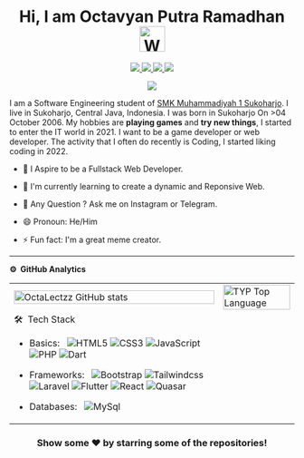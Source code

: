 
<!--![](https://github.com/imKashyap/imKashyap/blob/master/banner.png)-->
<p align="center"> <h1 align="center"> Hi, I am Octavyan Putra Ramadhan <img src="https://raw.githubusercontent.com/nixin72/nixin72/master/wave.gif" alt="Waving hand animated gif" height="45" width="45" /></h1> </p>
         
<p align="center">
<a href="https://www.facebook.com/octavyan.r"><img src="https://img.shields.io/badge/Facebook-1DA1F2?style=for-the-badge&logo=facebook&logoColor=white"/> </a>
<a href="https://www.instagram.com/octalectzz/"><img src="https://img.shields.io/badge/Instagram-E4405F?style=for-the-badge&logo=instagram&logoColor=white"/> </a>
<a href="https://mail.google.com/mail/u/0/#inbox?compose=CllgCJTNHCbJZmxsVhLjNPqHqhSndTFnDWVfKSHqFBSbHNhBvdrPszmLrqZLlkwCFhFSWBdbZlq"><img src="https://img.shields.io/badge/Gmail-D14836?style=for-the-badge&logo=gmail&logoColor=white"/> </a>
<a href="https://t.me/octalectzz"><img src="https://img.shields.io/badge/Telegram-3672d1?style=for-the-badge&logo=telegram&logoColor=white"/> </a>
</p>

<p align="center"> <img src="https://komarev.com/ghpvc/?username=OctaLectzz&label=Profile%20Visits&color=blue&style=plastic%22%20alt=%OctaLectzz" /> </p>

 <p>I am a Software Engineering student of <a href="https://smkmuh1-skh.sch.id/">SMK Muhammadiyah 1 Sukoharjo</a>. I live in Sukoharjo, Central Java, Indonesia. I was born in Sukoharjo On >04 October 2006. My hobbies are <b>playing games</b> and <b>try new things</b>, I started to enter the IT world in 2021. I want to be a game developer or web developer. The activity that I often do recently is Coding, I started liking coding in 2022.</p>

- 🔭 I Aspire to be a Fullstack Web Developer.

- 🌱 I'm currently learning to create a dynamic and Reponsive Web.

- 💬 Any Question ? Ask me on Instagram or Telegram.

- 😄 Pronoun: He/Him

- ⚡ Fun fact: I'm a great meme creator. 

***
**⚙️ &nbsp;GitHub Analytics**
<table style="width:100%">
  <tr>
    <td>
         <a href="http://www.github.com/OctaLectzz"><img width="100%" src="https://github-readme-stats.vercel.app/api?username=OctaLectzz&hide=&count_private=true&bg_color=0D1117&theme=react&hide_border=true&show_icons=true" alt="OctaLectzz GitHub stats"/></a>
    </td>
    <td>
         <a href="http://www.github.com/OctaLectzz"><img alt="TYP Top Language" width="100%" src="https://github-readme-stats.vercel.app/api/top-langs/?username=OctaLectzz&langs_count=10&count_private=true&layout=compact&theme=react&hide_border=true&bg_color=0D1117"/></a>
     </td>
  </tr>
         <tr>
                  <td>
                           🛠 &nbsp;Tech Stack

- Basics: &nbsp;
  ![HTML5](https://img.shields.io/badge/-HTML5-E34F26?style=flat&logo=html5&logoColor=white)
  ![CSS3](https://img.shields.io/badge/-CSS3-1572B6?style=flat&logo=css3)
  ![JavaScript](https://img.shields.io/badge/-JavaScript-333333?style=flat&logo=javascript)
  ![PHP](https://img.shields.io/badge/-PHP-336791?style=flat&logo=Php)
  ![Dart](https://img.shields.io/badge/-dart-0175C2?style=flat&logo=dart&logoColor=white)

- Frameworks: &nbsp;
  ![Bootstrap](https://img.shields.io/badge/-Bootstrap-563D7C?style=flat&logo=bootstrap)
  ![Tailwindcss](https://img.shields.io/badge/-Tailwindcss-004fd6?style=flat&logo=tailwindcss&logoColor=skyblue)
  ![Laravel](https://img.shields.io/badge/-Laravel-c20000?style=flat&logo=Laravel)
  ![Flutter](https://img.shields.io/badge/-Flutter-02569B.svg?style=flat&logo=Flutter&logoColor=white)
  ![React](https://img.shields.io/badge/-react-20232a.svg?style=flat&logo=react&logoColor=%2361DAFB)
  ![Quasar](https://img.shields.io/badge/-Quasar-16B7FB?style=flat&logo=quasar&logoColor=black)

- Databases:  &nbsp;
  ![MySql](https://img.shields.io/badge/-MySql-333333?style=flat&logo=mysql)
                  </td>
         </tr>
</table>

<div align="center">

### Show some ❤️ by starring some of the repositories!

</div>
